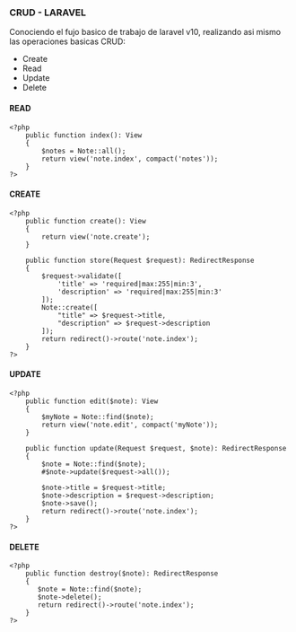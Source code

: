 ### CRUD - LARAVEL 

<p>
    Conociendo el fujo basico de trabajo de laravel v10, realizando asi mismo las operaciones basicas CRUD:
</p>

- Create
- Read
- Update
- Delete



#### READ

    <?php
        public function index(): View
    	{
        	$notes = Note::all();
        	return view('note.index', compact('notes'));
    	}
    ?>

#### CREATE

	<?php
        public function create(): View
    	{
        	return view('note.create');
    	}

		public function store(Request $request): RedirectResponse
		{
			$request->validate([
				'title' => 'required|max:255|min:3',
				'description' => 'required|max:255|min:3'
			]);
			Note::create([
				"title" => $request->title,
				"description" => $request->description
			]);
			return redirect()->route('note.index');
		}
	?>

#### UPDATE

	<?php
		public function edit($note): View
		{
			$myNote = Note::find($note);
			return view('note.edit', compact('myNote'));
		}
		
    	public function update(Request $request, $note): RedirectResponse
		{   
			$note = Note::find($note);
			#$note->update($request->all());

			$note->title = $request->title;
			$note->description = $request->description;
			$note->save();
			return redirect()->route('note.index');
		}
	?>

#### DELETE

	<?php
		public function destroy($note): RedirectResponse
		{
		   $note = Note::find($note);
		   $note->delete();
		   return redirect()->route('note.index'); 
		}
	?>

<!-- 
###Images

Image:

![](https://pandao.github.io/editor.md/examples/images/4.jpg)

> Follow your heart.

-->
